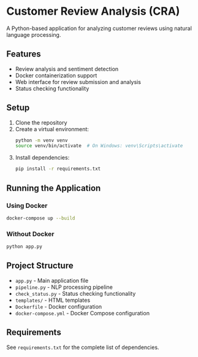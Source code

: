 # Customer Review Analysis (CRA)

A Python-based application for analyzing customer reviews using natural language processing.

## Features

- Review analysis and sentiment detection
- Docker containerization support
- Web interface for review submission and analysis
- Status checking functionality

## Setup

1. Clone the repository
2. Create a virtual environment:
   ```bash
   python -m venv venv
   source venv/bin/activate  # On Windows: venv\Scripts\activate
   ```
3. Install dependencies:
   ```bash
   pip install -r requirements.txt
   ```

## Running the Application

### Using Docker
```bash
docker-compose up --build
```

### Without Docker
```bash
python app.py
```

## Project Structure

- `app.py` - Main application file
- `pipeline.py` - NLP processing pipeline
- `check_status.py` - Status checking functionality
- `templates/` - HTML templates
- `Dockerfile` - Docker configuration
- `docker-compose.yml` - Docker Compose configuration

## Requirements

See `requirements.txt` for the complete list of dependencies.
